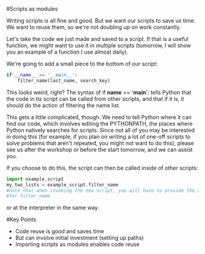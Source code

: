 #Scripts as modules

Writing scripts is all fine and good. But we want our scripts to save us time. We want to reuse them, so we're not doubling up on work constantly. 

Let's take the code we just made and saved to a script. If that is a useful function, we might want to use it in multiple scripts (tomorrow, I will show you an example of a function I use almost daily). 

We're going to add a small piece to the bottom of our script:

```python
if __name__ == '__main__':
	filter_name(last_name, search_key)
```

This looks weird, right? The syntax of if __name__ == '__main__': tells Python that the code in tis script can be called from other scripts, and that if it is, it should do the action of filtering the name list.

This gets a little complicated, though. We need to tell Python where it can find our code, which involves editing the PYTHONPATH, the places where Python natively searches for scripts. Since not all of you may be interested in doing this (for example, if you plan on writing a lot of one-off scripts to solve problems that aren't repeated, you might not want to do this), please see us after the workshop or before the start tomorrow, and we can assist you.

If you choose to do this, the script can then be called inside of other scripts:

```python
import example_script
my_two_lists = example_script.filter_name
#note that when invoking the new script, you will have to provide the arguments 
#for filter_name
```

or at the interpreter in the same way.

#Key Points

+ Code reuse is good and saves time
+ But can involve initial investment (setting up paths)
+ Importing scripts as modules enables code reuse
